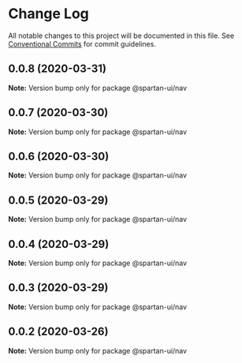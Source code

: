 # Change Log

All notable changes to this project will be documented in this file.
See [Conventional Commits](https://conventionalcommits.org) for commit guidelines.

## 0.0.8 (2020-03-31)

**Note:** Version bump only for package @spartan-ui/nav





## 0.0.7 (2020-03-30)

**Note:** Version bump only for package @spartan-ui/nav





## 0.0.6 (2020-03-30)

**Note:** Version bump only for package @spartan-ui/nav





## 0.0.5 (2020-03-29)

**Note:** Version bump only for package @spartan-ui/nav





## 0.0.4 (2020-03-29)

**Note:** Version bump only for package @spartan-ui/nav





## 0.0.3 (2020-03-29)

**Note:** Version bump only for package @spartan-ui/nav





## 0.0.2 (2020-03-26)

**Note:** Version bump only for package @spartan-ui/nav
